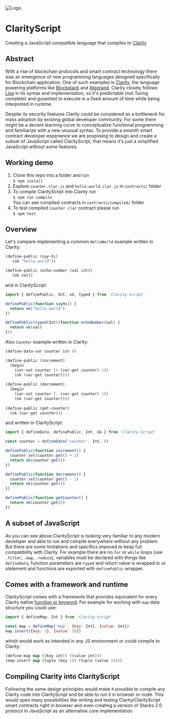 
![Logo](https://avatars0.githubusercontent.com/u/67481887?s=200&v=4)
# ClarityScript
Creating a JavaScript compatible language that compiles to [Clarity](https://clarity-lang.org/)

## Abstract
With a rise of blockchain protocols and smart contract technology there was an emergence of new programming languages designed specifically for Blockchain application. One of such examples is [Clarity](https://clarity-lang.org/), the language powering platforms like [Blockstack](https://blockstack.org/) and [Algorand](https://www.algorand.com/). Clarity closely follows [Lisp](https://lisp-lang.org/) in its syntax and implementation, so it's predictable (not Turing complete) and gurantied to execute in a fixed amount of time while being interpreted in runtime.

Despite its security features Clarity could be considered as a bottleneck for mass adoption by existing global developer community. For some there might be a decent learning curve to conceptualize functional programming and familiarize with a new unusual syntax. To provide a smooth smart contract developer experience we are proposing to design and create a subset of JavaScript called ClarityScript, that means it's just a simplified JavaScript without some features.

## Working demo
1. Clone this repo into a folder and run  
`$ npm install`
2. Explore `counter.clar.js` and `hello-world.clar.js` in `contracts/` folder
3. To compile ClarityScript into Clarity run  
`$ npm run compile`  
You can see compiled contracts in `contracts/compiled/` folder
4. To test compiled `counter.clar` contract please run  
`$ npm test`


## Overview
Let's compare implementing a common `HelloWorld` example written in Clarity:
```lisp
(define-public (say-hi)
   (ok "hello world"))

(define-public (echo-number (val int))
   (ok val))
```
and in ClarityScript:
```javascript
import { definePublic, Int, ok, typed } from 'clarity-script'

definePublic(function sayHi() {
  return ok("hello world")
})

definePublic(typed(Int)(function echoNumber(val) {
  return ok(val)
}))
```

Also `Counter` example written in Clarity:
```lisp
(define-data-var counter int 0)

(define-public (increment)
  (begin
    (var-set counter (+ (var-get counter) 1))
    (ok (var-get counter))))
    
(define-public (decrement)
  (begin
    (var-set counter (- (var-get counter) 1))
    (ok (var-get counter))))
    
(define-public (get-counter)
  (ok (var-get counter)))
```

and written in ClarityScript:
```javascript
import { defineData, definePublic, Int, ok } from 'clarity-script'

const counter = defineData('counter', Int, 0)

definePublic(function increment() {
  counter.set(counter.get() + 1)
  return ok(counter.get())
})

definePublic(function decrement() {
  counter.set(counter.get() - 1)
  return ok(counter.get())
})

definePublic(function getCounter() {
  return ok(counter.get())
})
```

## A subset of JavaScript
As you can see above ClarityScript is looking very familiar to any modern developer and able to run and compile everywhere without any problem. But there are some limitations and specifics imposed to keep full compatibility with Clarity. For example there are no `for` or `while` loops (use `.filter`, `.map`, `.reduce`), variables must be declared with things like `defineData`, function parameters are `typed` and return value is wrapped in `ok` statement and functions are exported with `definePublic` wrapper.

## Comes with a framework and runtime
ClarityScript comes with a framework that provides equivalent for every Clarity native [function or keyword](https://docs.blockstack.org/core/smart/clarityref). For example for working with `map` data structure you could use:
```javascript
import { defineMap, Int } from 'clarity-script'

const map = defineMap('map', {key: Int}, {value: Int})
map.insert({key: 1}, {value: 10})
```

which would work as intended in any JS environment or could compile to Clarity:
```lisp
(define-map map ((key int)) ((value int)))
(map-insert map (tuple (key 1)) (tuple (value 10))) 
```

## Compiling Clarity into ClarityScript
Following the same design principles would make it possible to compile any Clarity code into ClarityScript and be able to run it in browser or node. This would open many possibilities like writing and testing Clarity/ClarityScript smart contracts right in browser and even creating a version of Stacks 2.0 protocol in JavaScript as an alternative core implementation.
